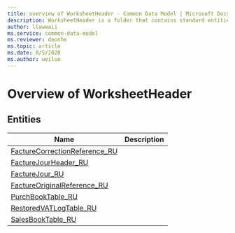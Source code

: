```yaml
---
title: overview of WorksheetHeader - Common Data Model | Microsoft Docs
description: WorksheetHeader is a folder that contains standard entities related to the Common Data Model.
author: llawwaii
ms.service: common-data-model
ms.reviewer: deonhe
ms.topic: article
ms.date: 8/5/2020
ms.author: weiluo
---
```


# Overview of WorksheetHeader


## Entities

|Name|Description|
|---|---|
|[FactureCorrectionReference_RU](FactureCorrectionReference_RU.md)||
|[FactureJourHeader_RU](FactureJourHeader_RU.md)||
|[FactureJour_RU](FactureJour_RU.md)||
|[FactureOriginalReference_RU](FactureOriginalReference_RU.md)||
|[PurchBookTable_RU](PurchBookTable_RU.md)||
|[RestoredVATLogTable_RU](RestoredVATLogTable_RU.md)||
|[SalesBookTable_RU](SalesBookTable_RU.md)||
